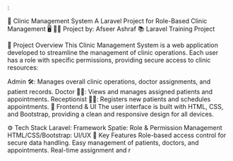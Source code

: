:

🏥 Clinic Management System
A Laravel Project for Role-Based Clinic Management 🖥️
👨‍🏫 Project by: Afseer Ashraf
📚 Laravel Training Project

📜 Project Overview
This Clinic Management System is a web application developed to streamline the management of clinic operations. Each user has a role with specific permissions, providing secure access to clinic resources:

Admin 🛠️: Manages overall clinic operations, doctor assignments, and patient records.
Doctor 👩‍⚕️: Views and manages assigned patients and appointments.
Receptionist 👩‍💼: Registers new patients and schedules appointments.
🎨 Frontend & UI
The user interface is built with HTML, CSS, and Bootstrap, providing a clean and responsive design for all devices.

⚙️ Tech Stack
Laravel: Framework
Spatie: Role & Permission Management
HTML/CSS/Bootstrap: UI/UX
🚀 Key Features
Role-based access control for secure data handling.
Easy management of patients, doctors, and appointments.
Real-time assignment and r
